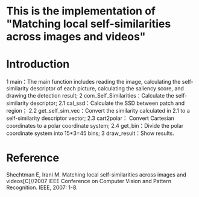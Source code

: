 # This is the implementation of "Matching local self-similarities across images and videos"
# Introduction
1  main：The main function includes reading the image, calculating the self-similarity descriptor of each picture, calculating the saliency score, and drawing the detection result; 
2  com_Self_Similarities：Calculate the self-similarity descriptor;
    2.1  cal_ssd：Calculate the SSD between patch and region；
    2.2  get_self_sim_vec：Convert the similarity calculated in 2.1 to a self-similarity descriptor vector;
    2.3  cart2polar： Convert Cartesian coordinates to a polar coordinate system; 
    2.4  get_bin：Divide the polar coordinate system into 15*3=45 bins;
3  draw_result：Show results.
# Reference
Shechtman E, Irani M. Matching local self-similarities across images and videos[C]//2007 IEEE Conference on Computer Vision and Pattern Recognition. IEEE, 2007: 1-8.
